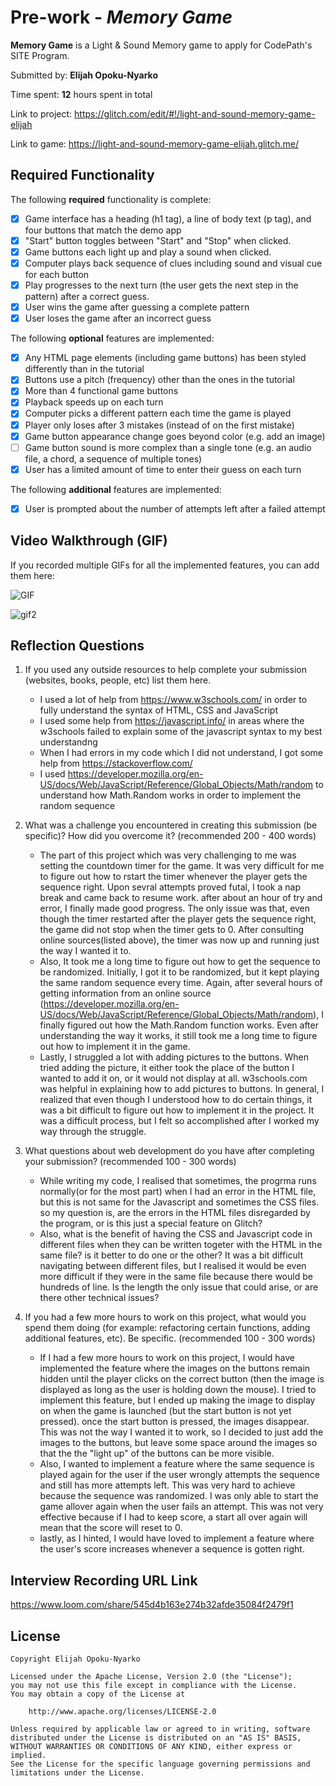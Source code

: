 # Pre-work - *Memory Game*

**Memory Game** is a Light & Sound Memory game to apply for CodePath's SITE Program. 

Submitted by: **Elijah Opoku-Nyarko**

Time spent: **12** hours spent in total

Link to project: https://glitch.com/edit/#!/light-and-sound-memory-game-elijah

Link to game: https://light-and-sound-memory-game-elijah.glitch.me/

## Required Functionality

The following **required** functionality is complete:

* [X] Game interface has a heading (h1 tag), a line of body text (p tag), and four buttons that match the demo app
* [X] "Start" button toggles between "Start" and "Stop" when clicked. 
* [X] Game buttons each light up and play a sound when clicked. 
* [X] Computer plays back sequence of clues including sound and visual cue for each button
* [X] Play progresses to the next turn (the user gets the next step in the pattern) after a correct guess. 
* [X] User wins the game after guessing a complete pattern
* [X] User loses the game after an incorrect guess

The following **optional** features are implemented:

* [X] Any HTML page elements (including game buttons) has been styled differently than in the tutorial
* [X] Buttons use a pitch (frequency) other than the ones in the tutorial
* [X] More than 4 functional game buttons
* [X] Playback speeds up on each turn
* [X] Computer picks a different pattern each time the game is played
* [X] Player only loses after 3 mistakes (instead of on the first mistake)
* [X] Game button appearance change goes beyond color (e.g. add an image)
* [ ] Game button sound is more complex than a single tone (e.g. an audio file, a chord, a sequence of multiple tones)
* [X] User has a limited amount of time to enter their guess on each turn

The following **additional** features are implemented:

- [X] User is prompted about the number of attempts left after a failed attempt 

## Video Walkthrough (GIF)

If you recorded multiple GIFs for all the implemented features, you can add them here:

![GIF](https://user-images.githubusercontent.com/78819149/161182199-8b05b8dd-9308-4065-a4e2-84845b967ca0.gif)

![gif2](https://user-images.githubusercontent.com/78819149/161183306-68eb4d01-104f-490f-a89d-0cdd65481b35.gif)



## Reflection Questions
1. If you used any outside resources to help complete your submission (websites, books, people, etc) list them here. 

    * I used a lot of help from https://www.w3schools.com/ in order to fully understand the syntax of HTML, CSS and JavaScript
    * I used some help from https://javascript.info/ in areas where the w3schools failed to explain some of the javascript syntax to my best understandng
    * When I had errors in my code which I did not understand, I got some help from https://stackoverflow.com/
    * I used https://developer.mozilla.org/en-US/docs/Web/JavaScript/Reference/Global_Objects/Math/random to understand how Math.Random works in order to         implement the random sequence

2. What was a challenge you encountered in creating this submission (be specific)? How did you overcome it? (recommended 200 - 400 words) 

   * The part of this project which was very challenging to me was setting the countdown timer for the game. It was very difficult for me to figure out how      to rstart the timer whenever the player gets the sequence right. Upon sevral attempts proved futal, I took a nap break and came back to resume work.        after about an hour of try and error, I finally made good progress. The only issue was that, even though the timer restarted after the player gets the      sequence right, the game did not stop when the timer gets to 0. After consulting online sources(listed above), the timer was now up and running just        the way I wanted it to.
   * Also, It took me a long time to figure out how to get the sequence to be randomized. Initially, I got it to be randomized, but it kept playing the          same random sequence every time. Again, after several hours of getting information from an online source (https://developer.mozilla.org/en-US/docs/Web/JavaScript/Reference/Global_Objects/Math/random), I finally figured out how the Math.Random function works. Even after understanding the way it works, it still took me a long time to figure out how to implement it in the game.
   * Lastly, I struggled a lot with adding pictures to the buttons. When tried adding the picture, it either took the place of the button I wanted to add it on, or it would not display at all. w3schools.com was helpful in explaining how to add pictures to buttons. In general, I realized that even though I understood how to do certain things, it was a bit difficult to figure out how to implement it in the project. It was a difficult process, but I felt so accomplished after I worked my way through the struggle.

3. What questions about web development do you have after completing your submission? (recommended 100 - 300 words) 
   
   * While writing my code, I realised that sometimes, the progrma runs normally(or for the most part) when I had an error in the HTML file, but this is not same for the Javascript and sometimes the CSS files. so my question is, are the errors in the HTML files disregarded by the program, or is this just a special feature on Glitch?
   * Also, what is the benefit of having the CSS and Javascript code in different files when they can be written togeter with the HTML in the same file? is it better to do one or the other? It was a bit difficult navigating between different files, but I realised it would be even more difficult if they were in the same file because there would be hundreds of line. Is the length the only issue that could arise, or are there other technical issues?

4. If you had a few more hours to work on this project, what would you spend them doing (for example: refactoring certain functions, adding additional features, etc). Be specific. (recommended 100 - 300 words) 
   
   * If I had a few more hours to work on this project, I would have implemented the feature where the images on the buttons remain hidden until the player clicks on the correct button (then the image is displayed as long as the user is holding down the mouse). I tried to implement this feature, but I ended up making the image to display on when the game is launched (but the start button is not yet pressed). once the start button is pressed, the images disappear. This was not the way I wanted it to work, so I decided to just add the images to the buttons, but leave some space around the images so that the the "light up" of the buttons can be more visible.
   * Also, I wanted to implement a feature where the same sequence is played again for the user if the user wrongly attempts the sequence and still has more attempts left. This was very hard to achieve because the sequence was randomized. I was only able to start the game allover again when the user fails an attempt. This was not very effective because if I had to keep score, a start all over again will mean that the score will reset to 0.
   * lastly, as I hinted, I would have loved to implement a feature where the user's score increases whenever a sequence is gotten right.



## Interview Recording URL Link

https://www.loom.com/share/545d4b163e274b32afde35084f2479f1


## License

    Copyright Elijah Opoku-Nyarko

    Licensed under the Apache License, Version 2.0 (the "License");
    you may not use this file except in compliance with the License.
    You may obtain a copy of the License at

        http://www.apache.org/licenses/LICENSE-2.0

    Unless required by applicable law or agreed to in writing, software
    distributed under the License is distributed on an "AS IS" BASIS,
    WITHOUT WARRANTIES OR CONDITIONS OF ANY KIND, either express or implied.
    See the License for the specific language governing permissions and
    limitations under the License.
